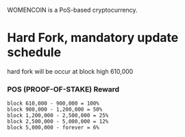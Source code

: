 WOMENCOIN is a PoS-based cryptocurrency.


# Hard Fork, mandatory update schedule

hard fork will be occur at block high 610,000


### POS (PROOF-OF-STAKE) Reward

```
block 610,000 - 900,000 = 100%
block 900,000 - 1,200,000 = 50%
block 1,200,000 - 2,500,000 = 25%
block 2,500,000 - 5,000,000 = 12%
block 5,000,000 - forever = 6%
```
